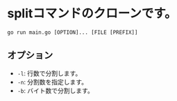 # splitコマンドのクローンです。
```
go run main.go [OPTION]... [FILE [PREFIX]]
```

## オプション
- `-l`: 行数で分割します。
- `-n`: 分割数を指定します。
- `-b`: バイト数で分割します。
